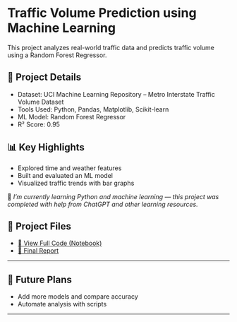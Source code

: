 # Traffic Volume Prediction using Machine Learning

This project analyzes real-world traffic data and predicts traffic volume using a Random Forest Regressor.

## 📁 Project Details
- Dataset: UCI Machine Learning Repository – Metro Interstate Traffic Volume Dataset
- Tools Used: Python, Pandas, Matplotlib, Scikit-learn
- ML Model: Random Forest Regressor  
- R² Score: 0.95

## 📊 Key Highlights
- Explored time and weather features
- Built and evaluated an ML model
- Visualized traffic trends with bar graphs

📘 *I’m currently learning Python and machine learning — this project was completed with help from ChatGPT and other learning resources.*
## 🔗 Project Files

- [📄 View Full Code (Notebook)](./traffic_volume_analyzer.ipynb)
- [📘 Final Report](./report.pdf)

---

## 🚀 Future Plans
- Add more models and compare accuracy
- Automate analysis with scripts

---
